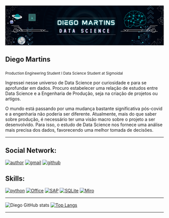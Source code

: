 <p align="center">
  <img src="banner3.png" >
</p>

## Diego Martins
<sub>Production Engineering Student  l Data Science Student at Sigmoidal</sub>

Ingressei nesse universo de Data Science por curiosidade e para se aprofundar em dados. Procuro estabelecer uma relação de estudos entre Data Science e a Engenharia de Produção, seja na criação de projetos ou artigos. 

O mundo está passando por uma mudança bastante significativa pós-covid e a engenharia não poderia ser diferente. Atualmente, mais do que saber sobre produção, é necessário ter uma visão macro sobre o projeto a ser desenvolvido. Para isso, o estudo de Data Science nos fornece uma análise mais precisa dos dados, favorecendo uma melhor tomada de decisões.

---

## Social Network:
[![author](https://img.shields.io/badge/LinkedIn-0077B5?style=for-the-badge&logo=linkedin&logoColor=white)](https://www.linkedin.com/in/diegomartinsl/) [![gmail](https://img.shields.io/badge/Gmail-D14836?style=for-the-badge&logo=gmail&logoColor=white)](mailto:diegow.maartins@gmail.com) [![github](https://img.shields.io/badge/GitHub-100000?style=for-the-badge&logo=github&logoColor=white)](https://github.com/sciencediego)


## Skills:
[![python](https://img.shields.io/badge/Python-3776AB?style=for-the-badge&logo=python&logoColor=white)](https://www.python.org) [![Office](https://img.shields.io/badge/Microsoft_Office-D83B01?style=for-the-badge&logo=microsoft-office&logoColor=white)](https://www.microsoft.com) [![SAP](https://img.shields.io/badge/SAP-0FAAFF?style=for-the-badge&logo=sap&logoColor=white)](https://www.sap.com) [![SQLite](https://img.shields.io/badge/SQLite-07405E?style=for-the-badge&logo=sqlite&logoColor=white)](https://www.sqlite.org/index.html) [![Miro](https://img.shields.io/badge/Miro-050038?style=for-the-badge&logo=Miro&logoColor=white)](https://miro.com/pt/login/)

---
![Diego GitHub stats](https://github-readme-stats.vercel.app/api?username=sciencediego&show_icons=true&theme=dark&count_private=true) [![Top Langs](https://github-readme-stats.vercel.app/api/top-langs/?username=sciencediego&layout=compact)](https://github.com/DiegoSeys/github-readme-stats)

---
